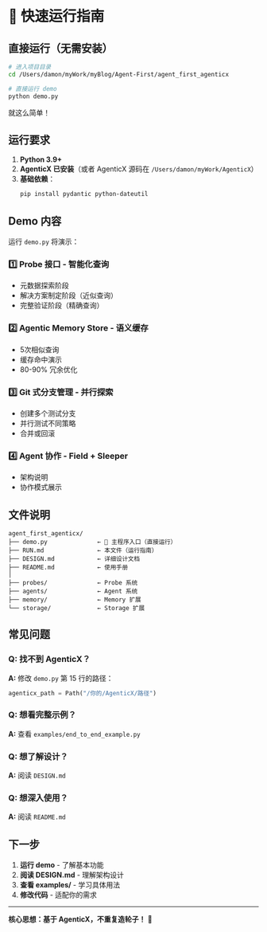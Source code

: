 # 🚀 快速运行指南

## 直接运行（无需安装）

```bash
# 进入项目目录
cd /Users/damon/myWork/myBlog/Agent-First/agent_first_agenticx

# 直接运行 demo
python demo.py
```

就这么简单！

## 运行要求

1. **Python 3.9+**
2. **AgenticX 已安装**（或者 AgenticX 源码在 `/Users/damon/myWork/AgenticX`）
3. **基础依赖**：
   ```bash
   pip install pydantic python-dateutil
   ```

## Demo 内容

运行 `demo.py` 将演示：

### 1️⃣ Probe 接口 - 智能化查询
- 元数据探索阶段
- 解决方案制定阶段（近似查询）
- 完整验证阶段（精确查询）

### 2️⃣ Agentic Memory Store - 语义缓存
- 5次相似查询
- 缓存命中演示
- 80-90% 冗余优化

### 3️⃣ Git 式分支管理 - 并行探索
- 创建多个测试分支
- 并行测试不同策略
- 合并或回滚

### 4️⃣ Agent 协作 - Field + Sleeper
- 架构说明
- 协作模式展示

## 文件说明

```
agent_first_agenticx/
├── demo.py              ← 🎯 主程序入口（直接运行）
├── RUN.md               ← 本文件（运行指南）
├── DESIGN.md            ← 详细设计文档
├── README.md            ← 使用手册
│
├── probes/              ← Probe 系统
├── agents/              ← Agent 系统
├── memory/              ← Memory 扩展
└── storage/             ← Storage 扩展
```

## 常见问题

### Q: 找不到 AgenticX？
**A:** 修改 `demo.py` 第 15 行的路径：
```python
agenticx_path = Path("/你的/AgenticX/路径")
```

### Q: 想看完整示例？
**A:** 查看 `examples/end_to_end_example.py`

### Q: 想了解设计？
**A:** 阅读 `DESIGN.md`

### Q: 想深入使用？
**A:** 阅读 `README.md`

## 下一步

1. **运行 demo** - 了解基本功能
2. **阅读 DESIGN.md** - 理解架构设计
3. **查看 examples/** - 学习具体用法
4. **修改代码** - 适配你的需求

---

**核心思想：基于 AgenticX，不重复造轮子！** 🎉

